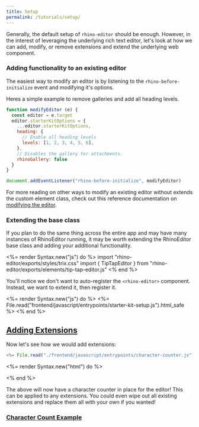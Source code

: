 ```yaml
---
title: Setup
permalink: /tutorials/setup/
---
```


Generally, the default setup of `rhino-editor` should be
enough. However, in the interest of leveraging the
underlying rich text editor, let's look at how we can
add, modify, or remove extensions and extend the underlying
web component.

### Adding functionality to an existing editor

The easiest way to modify an editor is by listening to the `rhino-before-initialize` event
and modifying it's options.

Heres a simple example to remove galleries and add all heading levels.

```js
function modifyEditor (e) {
  const editor = e.target
  editor.starterKitOptions = {
    ...editor.starterKitOptions,
    heading: {
      // Enable all heading levels
      levels: [1, 2, 3, 4, 5, 6],
    },
    // Disables the gallery for attachments.
    rhinoGallery: false
  }
}

document.addEventListener("rhino-before-initialize", modifyEditor)
```

For more reading on other ways to modify an existing editor without extends the custom
element class, check out this reference documentation on [modifying the editor](/references/modifying-the-editor).


### Extending the base class

If you plan to do the same thing across the entire app and may have many instances of
RhinoEditor running, it may be worth extending
the RhinoEditor base class and adding your additional functionality.

<%= render Syntax.new("js") do %>
import "rhino-editor/exports/styles/trix.css"
import { TipTapEditor } from "rhino-editor/exports/elements/tip-tap-editor.js"
<% end %>

You'll notice we don't want to auto-register the
`<rhino-editor>` component. Instead, we want to extend it,
then register it.

<%= render Syntax.new("js") do %>
<%= File.read("frontend/javascript/entrypoints/starter-kit-setup.js").html_safe %>
<% end %>

<script type="module" data-turbo-track="reload" src="<%= asset_path "javascript/entrypoints/starter-kit-setup.js" %>" defer></script>

<my-editor></my-editor>

<h2 id="adding-extensions">
  <a href="#adding-extensions">
    Adding Extensions
  </a>
</h2>

Now let's see how we would add extensions:

```js
<%= File.read("./frontend/javascript/entrypoints/character-counter.js").html_safe %>
```

<%= render Syntax.new("html") do %>
<!-- index.html -->
<extended-rhino-editor></extended-rhino-editor>
<% end %>

The above will now have a character counter in place for
the editor! This can be applied to any extensions. You
could even wipe out all existing extensions and replace
them all with your own if you wanted!


<h3 id='character-count-example'>
  <a href='#character-count-example'>
    Character Count Example
  </a>
</h3>

<input id="character-counter" type="hidden" value="<p>I'm a rhino editor with a character counter!</p>">
<extended-rhino-editor input="character-counter"></extended-rhino-editor>

<script type="module" data-turbo-track="reload" src="<%= asset_path "javascript/entrypoints/character-counter.js" %>" defer></script>
